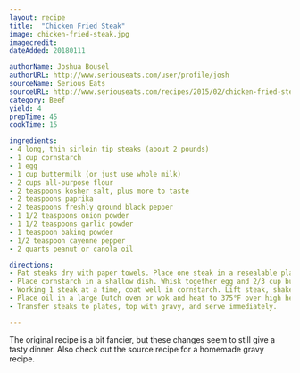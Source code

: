 ```yaml
---
layout: recipe
title:  "Chicken Fried Steak"
image: chicken-fried-steak.jpg
imagecredit:
dateAdded: 20180111

authorName: Joshua Bousel 
authorURL: http://www.seriouseats.com/user/profile/josh
sourceName: Serious Eats
sourceURL: http://www.seriouseats.com/recipes/2015/02/chicken-fried-steak-recipe.html
category: Beef
yield: 4
prepTime: 45
cookTime: 15

ingredients:
- 4 long, thin sirloin tip steaks (about 2 pounds)
- 1 cup cornstarch
- 1 egg
- 1 cup buttermilk (or just use whole milk)
- 2 cups all-purpose flour
- 2 teaspoons kosher salt, plus more to taste
- 2 teaspoons paprika
- 2 teaspoons freshly ground black pepper
- 1 1/2 teaspoons onion powder
- 1 1/2 teaspoons garlic powder
- 1 teaspoon baking powder
- 1/2 teaspoon cayenne pepper
- 2 quarts peanut or canola oil

directions:
- Pat steaks dry with paper towels. Place one steak in a resealable plastic bag. Using a meat pounder, rolling pin, or small skillet, pound steak out to an even 1/8- to 1/4-inch thickness. Repeat with remaining 3 steaks. Season steaks with salt.
- Place cornstarch in a shallow dish. Whisk together egg and 2/3 cup buttermilk in a separate shallow dish. Whisk together flour, 2 teaspoons salt, paprika, black pepper, onion powder, garlic powder, baking powder, and cayenne pepper in a third shallow dish. Drizzle remaining 1/3 cup of buttermilk into seasoned flour and rub with fingertips until mixture is coarse like wet sand. 
- Working 1 steak at a time, coat well in cornstarch. Lift steak, shake off excess cornstarch, then transfer to egg mixture. Coat steak well in egg mixture, lift steak, letting excess egg drain off, then transfer to seasoned buttermilk-flour mixture. Coat steak well, pressing seasoned flour all over to help it adhere to the meat. Lift steak, shake off excess flour, and transfer to a wire rack. Repeat with remaining steaks. Let steaks stand for 10 minutes.
- Place oil in a large Dutch oven or wok and heat to 375°F over high heat. Carefully lift 1 steak and gently slide into oil. Cook, flipping occasionally, until golden brown and crisp on both sides, 2 to 4 minutes total. Transfer steak to a paper towel-lined tray and season with salt to taste. Repeat with remaining 3 steaks.
- Transfer steaks to plates, top with gravy, and serve immediately.

---
```


The original recipe is a bit fancier, but these changes seem to still give a tasty dinner. Also check out the source recipe for a homemade gravy recipe.
